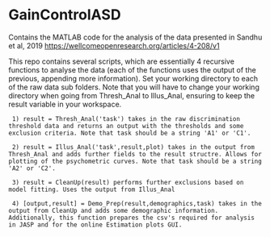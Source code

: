 # GainControlASD
Contains the MATLAB code for the analysis of the data presented in Sandhu et al, 2019 https://wellcomeopenresearch.org/articles/4-208/v1

This repo contains several scripts, which are essentially 4 recursive functions to analyse the data (each of the functions uses the output of the previous, appending more information).
Set your working directory to each of the raw data sub folders.
Note that you will have to change your working directory when going from Thresh_Anal to Illus_Anal, ensuring to keep the result variable in your workspace.
     
     1) result = Thresh_Anal('task') takes in the raw discrimination threshold data and returns an output with the thresholds and some exclusion criteria. Note that task should be a string 'A1' or 'C1'.
     
     2) result = Illus_Anal('task',result,plot) takes in the output from Thresh_Anal and adds further fields to the result structre. Allows for plotting of the psychometric curves. Note that task should be a string 'A2' or 'C2'.
     
     3) result = CleanUp(result) performs further exclusions based on model fitting. Uses the output from Illus_Anal 
     
     4) [output,result] = Demo_Prep(result,demographics,task) takes in the output from CleanUp and adds some demographic information. Additionally, this function prepares the csv's required for analysis in JASP and for the online Estimation plots GUI. 

